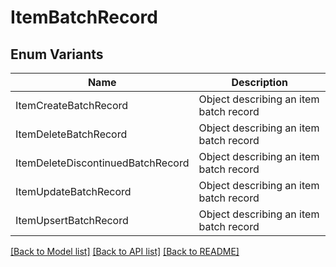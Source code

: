 # ItemBatchRecord

## Enum Variants

| Name | Description |
|---- | -----|
| ItemCreateBatchRecord | Object describing an item batch record |
| ItemDeleteBatchRecord | Object describing an item batch record |
| ItemDeleteDiscontinuedBatchRecord | Object describing an item batch record |
| ItemUpdateBatchRecord | Object describing an item batch record |
| ItemUpsertBatchRecord | Object describing an item batch record |

[[Back to Model list]](../README.md#documentation-for-models) [[Back to API list]](../README.md#documentation-for-api-endpoints) [[Back to README]](../README.md)


